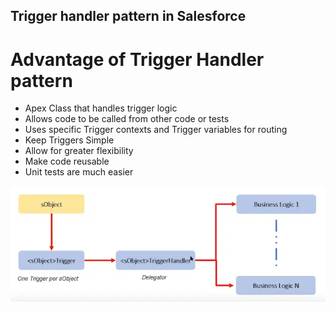 ## Trigger handler pattern in Salesforce
# Advantage of Trigger Handler pattern

* Apex Class that handles trigger logic
* Allows code to be called from other code or tests
* Uses specific Trigger contexts and Trigger variables for routing
* Keep Triggers Simple
* Allow for greater flexibility
* Make code reusable
* Unit tests are much easier

![screenshot](https://github.com/NguyenXuanThin/Trigger-pattern/blob/main/image.png)
